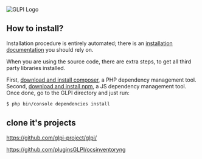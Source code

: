 ![GLPI Logo](https://raw.githubusercontent.com/glpi-project/glpi/master/pics/logos/logo-GLPI-250-black.png)

## How to install?

Installation procedure is entirely automated; there is an [installation documentation](https://readthedocs.org/projects/glpi-install/) you should rely on.

When you are using the source code, there are extra steps, to get all third party libraries installed.

First, [download and install composer](https://getcomposer.org/), a PHP dependency management tool.
Second, [download and install npm](https://www.npmjs.com/), a JS dependency management tool.
Once done, go to the GLPI directory and just run:

```bash
$ php bin/console dependencies install
```

## clone it's projects

https://github.com/glpi-project/glpi/

https://github.com/pluginsGLPI/ocsinventoryng